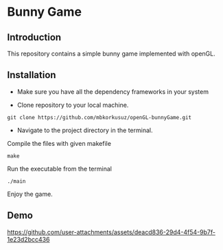 # Bunny Game
## **Introduction**
This repository contains a simple bunny game implemented with openGL.

## **Installation**
* Make sure you have all the dependency frameworks in your system

* Clone repository to your local machine.
 ````text
git clone https://github.com/mbkorkusuz/openGL-bunnyGame.git
````
* Navigate to the project directory in the terminal.

Compile the files with given makefile
 ````text
make
````

Run the executable from the terminal

 ````text
./main
````

Enjoy the game.

## **Demo**

https://github.com/user-attachments/assets/deacd836-29d4-4f54-9b7f-1e23d2bcc436


